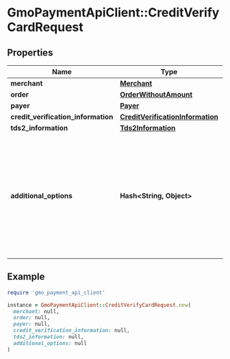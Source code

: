 # GmoPaymentApiClient::CreditVerifyCardRequest

## Properties

| Name | Type | Description | Notes |
| ---- | ---- | ----------- | ----- |
| **merchant** | [**Merchant**](Merchant.md) |  |  |
| **order** | [**OrderWithoutAmount**](OrderWithoutAmount.md) |  |  |
| **payer** | [**Payer**](Payer.md) |  |  |
| **credit_verification_information** | [**CreditVerificationInformation**](CreditVerificationInformation.md) |  |  |
| **tds2_information** | [**Tds2Information**](Tds2Information.md) |  | [optional] |
| **additional_options** | **Hash&lt;String, Object&gt;** | 追加情報   予備項目であり、通常は使用しないでください。   任意のMap(Key:Value)形式で、KeyとValueはともにString型のみ設定可能です。   20個までの要素を設定可能です。  | [optional] |

## Example

```ruby
require 'gmo_payment_api_client'

instance = GmoPaymentApiClient::CreditVerifyCardRequest.new(
  merchant: null,
  order: null,
  payer: null,
  credit_verification_information: null,
  tds2_information: null,
  additional_options: null
)
```


